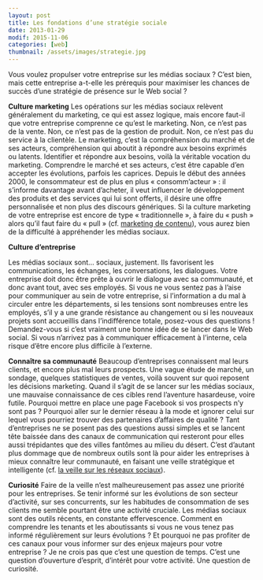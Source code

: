 ```yaml
---
layout: post
title: Les fondations d’une stratégie sociale
date: 2013-01-29
modif: 2015-11-06
categories: [web]
thumbnail: /assets/images/strategie.jpg
---
```


Vous voulez propulser votre entreprise sur les médias sociaux ? C’est bien, mais cette entreprise a-t-elle les prérequis pour maximiser les chances de succès d’une stratégie de présence sur le Web social ?

**Culture marketing**
Les opérations sur les médias sociaux relèvent généralement du marketing, ce qui est assez logique, mais encore faut-il que votre entreprise comprenne ce qu’est le marketing. Non, ce n’est pas de la vente. Non, ce n’est pas de la gestion de produit. Non, ce n’est pas du service à la clientèle. Le marketing, c’est la compréhension du marché et de ses acteurs, compréhension qui aboutit à répondre aux besoins exprimés ou latents. Identifier et répondre aux besoins, voilà la véritable vocation du marketing. Comprendre le marché et ses acteurs, c’est être capable d’en accepter les évolutions, parfois les caprices. Depuis le début des années 2000, le consommateur est de plus en plus « consomm’acteur » : il s’informe davantage avant d’acheter, il veut influencer le développement des produits et des services qui lui sont offerts, il désire une offre personnalisée et non plus des discours génériques. Si la culture marketing de votre entreprise est encore de type « traditionnelle », à faire du « push » alors qu’il faut faire du « pull » (cf. [marketing de contenu](le-marketing-de-contenu-permet-detablir-un-leadership-eclaire.html "Le marketing de contenu permet d’établir un « leadership éclairé »")), vous aurez bien de la difficulté à appréhender les médias sociaux.

**Culture d’entreprise**

Les médias sociaux sont… sociaux, justement. Ils favorisent les communications, les échanges, les conversations, les dialogues. Votre entreprise doit donc être prête à ouvrir le dialogue avec sa communauté, et donc avant tout, avec ses employés. Si vous ne vous sentez pas à l’aise pour communiquer au sein de votre entreprise, si l’information a du mal à circuler entre les départements, si les tensions sont nombreuses entre les employés, s’il y a une grande résistance au changement ou si les nouveaux projets sont accueillis dans l’indifférence totale, posez-vous des questions ! Demandez-vous si c’est vraiment une bonne idée de se lancer dans le Web social. Si vous n’arrivez pas à communiquer efficacement à l’interne, cela risque d’être encore plus difficile à l’externe.

**Connaître sa communauté**
Beaucoup d’entreprises connaissent mal leurs clients, et encore plus mal leurs prospects. Une vague étude de marché, un sondage, quelques statistiques de ventes, voilà souvent sur quoi reposent les décisions marketing. Quand il s’agit de se lancer sur les médias sociaux, une mauvaise connaissance de ces cibles rend l’aventure hasardeuse, voire futile. Pourquoi mettre en place une page Facebook si vos prospects n’y sont pas ? Pourquoi aller sur le dernier réseau à la mode et ignorer celui sur lequel vous pourriez trouver des partenaires d’affaires de qualité ? Tant d’entreprises ne se posent pas des questions aussi simples et se lancent tête baissée dans des canaux de communication qui resteront pour elles aussi trépidantes que des villes fantômes au milieu du désert. C’est d’autant plus dommage que de nombreux outils sont là pour aider les entreprises à mieux connaître leur communauté, en faisant une veille stratégique et intelligente (cf. [la veille sur les réseaux sociaux](la-veille-sur-les-reseaux-sociaux.html "La veille sur les réseaux sociaux")).

**Curiosité**
Faire de la veille n’est malheureusement pas assez une priorité pour les entreprises. Se tenir informé sur les évolutions de son secteur d’activité, sur ses concurrents, sur les habitudes de consommation de ses clients me semble pourtant être une activité cruciale. Les médias sociaux sont des outils récents, en constante effervescence. Comment en comprendre les tenants et les aboutissants si vous ne vous tenez pas informé régulièrement sur leurs évolutions ? Et pourquoi ne pas profiter de ces canaux pour vous informer sur des enjeux majeurs pour votre entreprise ? Je ne crois pas que c’est une question de temps. C’est une question d’ouverture d’esprit, d’intérêt pour votre activité. Une question de curiosité.
